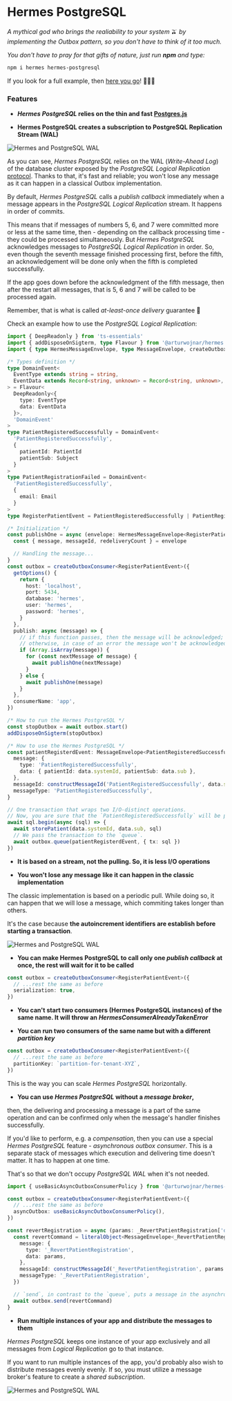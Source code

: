 # Hermes PostgreSQL

_A mythical god who brings the realiability to your system_ 🫒 _by implementing the Outbox pattern, so you don't have to think of it too much._

_You don't have to pray for that gifts of nature, just run **npm** and type:_

```bash
npm i hermes hermes-postgresql
```

If you look for a full example, then [here you go](https://github.com/arturwojnar/hermes/blob/main/examples/postgresql/patient-registration/index.ts)! 🎉🎉🎉

### Features

- **_Hermes PostgreSQL_ relies on the thin and fast [Postgres.js](https://github.com/porsager/postgres)**

- **Hermes PostgreSQL creates a subscription to PostgreSQL Replication Stream (WAL)**

![Hermes and PostgreSQL WAL](./public/outbox-concept.png)

As you can see, _Hermes PostgreSQL_ relies on the WAL (_Write-Ahead Log_) of the database cluster exposed by the _PostgreSQL Logical Replication_ [protocol](https://www.postgresql.org/docs/current/logical-replication.html). Thanks to that, it's fast and reliable; you won't lose any message as it can happen in a classical Outbox implementation.

By default, _Hermes PostgreSQL_ calls a _publish callback_ immediately when a message appears in the _PostgreSQL Logical Replication_ stream. It happens in order of commits.

This means that if messages of numbers 5, 6, and 7 were committed more or less at the same time, then - depending on the callback processing time - they could be processed simultaneously. But _Hermes PostgreSQL_ acknowledges messages to _PostgreSQL Logical Replication_ in order. So, even though the seventh message finished processing first, before the fifth, an acknowledgement will be done only when the fifth is completed successfully.

If the app goes down before the acknowledgment of the fifth message, then after the restart all messages, that is 5, 6 and 7 will be called to be processed again.

Remember, that is what is called _at-least-once delivery_ guarantee 🥰

Check an example how to use the _PostgreSQL Logical Replication_:

```typescript
import { DeepReadonly } from 'ts-essentials'
import { addDisposeOnSigterm, type Flavour } from '@arturwojnar/hermes'
import { type HermesMessageEnvelope, type MessageEnvelope, createOutboxConsumer } from '@arturwojnar/hermes-postgresql'

/* Types definition */
type DomainEvent<
  EventType extends string = string,
  EventData extends Record<string, unknown> = Record<string, unknown>,
> = Flavour<
  DeepReadonly<{
    type: EventType
    data: EventData
  }>,
  'DomainEvent'
>
type PatientRegisteredSuccessfully = DomainEvent<
  'PatientRegisteredSuccessfully',
  {
    patientId: PatientId
    patientSub: Subject
  }
>
type PatientRegistrationFailed = DomainEvent<
  'PatientRegisteredSuccessfully',
  {
    email: Email
  }
>
type RegisterPatientEvent = PatientRegisteredSuccessfully | PatientRegistrationFailed

/* Initialization */
const publishOne = async (envelope: HermesMessageEnvelope<RegisterPatientEvent>) => {
  const { message, messageId, redeliveryCount } = envelope

  // Handling the message...
}
const outbox = createOutboxConsumer<RegisterPatientEvent>({
  getOptions() {
    return {
      host: 'localhost',
      port: 5434,
      database: 'hermes',
      user: 'hermes',
      password: 'hermes',
    }
  },
  publish: async (message) => {
    // if this function passes, then the message will be acknowledged;
    // otherwise, in case of an error the message won't be acknowledged.
    if (Array.isArray(message)) {
      for (const nextMessage of message) {
        await publishOne(nextMessage)
      }
    } else {
      await publishOne(message)
    }
  },
  consumerName: 'app',
})

/* How to run the Hermes PostgreSQL */
const stopOutbox = await outbox.start()
addDisposeOnSigterm(stopOutbox)

/* How to use the Hermes PostgreSQL */
const patientRegisterdEvent: MessageEnvelope<PatientRegisteredSuccessfully> = {
  message: {
    type: 'PatientRegisteredSuccessfully',
    data: { patientId: data.systemId, patientSub: data.sub },
  },
  messageId: constructMessageId('PatientRegisteredSuccessfully', data.sub),
  messageType: 'PatientRegisteredSuccessfully',
}

// One transaction that wraps two I/O-distinct operations.
// Now, you are sure that the `PatientRegisteredSuccessfully` will be published at-least-once.
await sql.begin(async (sql) => {
  await storePatient(data.systemId, data.sub, sql)
  // We pass the transaction to the `queue`.
  await outbox.queue(patientRegisterdEvent, { tx: sql })
})
```

- **It is based on a stream, not the pulling. So, it is less I/O operations**

- **You won't lose any message like it can happen in the classic implementation**

The classic implementation is based on a periodic pull. While doing so, it can happen that we will lose a message, which commiting takes longer than others.

It's the case because **the autoincrement identifiers are establish before starting a transaction**.

![Hermes and PostgreSQL WAL](./public/outbox-gap.png)

- **You can make Hermes PostgreSQL to call only one _publish callback_ at once, the rest will wait for it to be called**

```typescript
const outbox = createOutboxConsumer<RegisterPatientEvent>({
  // ...rest the same as before
  serialization: true,
})
```

- **You can't start two consumers (Hermes PostgreSQL instances) of the same name. It will throw an _HermesConsumerAlreadyTakenError_**

- **You can run two consumers of the same name but with a different _partition key_**

```typescript
const outbox = createOutboxConsumer<RegisterPatientEvent>({
  // ...rest the same as before
  partitionKey: `partition-for-tenant-XYZ`,
})
```

This is the way you can scale _Hermes PostgreSQL_ horizontally.

- **You can use _Hermes PostgreSQL_ without a _message broker_,**

then, the delivering and processing a message is a part of the same operation and can be confirmed only when the message's handler finishes successfully.

If you'd like to perform, e.g. a _compensation_, then you can use a special _Hermes PostgreSQL_ feature - _asynchronous outbox consumer_. This is a separate stack of messages which execution and delivering time doesn't matter. It has to happen at one time.

That's so that we don't occupy _PostgreSQL WAL_ when it's not needed.

```typescript
import { useBasicAsyncOutboxConsumerPolicy } from '@arturwojnar/hermes-postgresql'

const outbox = createOutboxConsumer<RegisterPatientEvent>({
  // ...rest the same as before
  asyncOutbox: useBasicAsyncOutboxConsumerPolicy(),
})

const revertRegistration = async (params: _RevertPatientRegistration['data'], email: Email) => {
  const revertCommand = literalObject<MessageEnvelope<_RevertPatientRegistration>>({
    message: {
      type: '_RevertPatientRegistration',
      data: params,
    },
    messageId: constructMessageId('_RevertPatientRegistration', params.sub.toString()),
    messageType: '_RevertPatientRegistration',
  })

  // `send`, in contrast to the `queue`, puts a message in the asynchronous stack.
  await outbox.send(revertCommand)
}
```

- **Run multiple instances of your app and distribute the messages to them**

_Hermes PostgreSQL_ keeps one instance of your app exclusively and all messages from _Logical Replication_ go to that instance.

If you want to run multiple instances of the app, you'd probably also wish to distribute messages evenly evenly. If so, you must utilize a message broker's feature to create a _shared subscription_.

![Hermes and PostgreSQL WAL](./public/outbox-messages-scaling.png)
